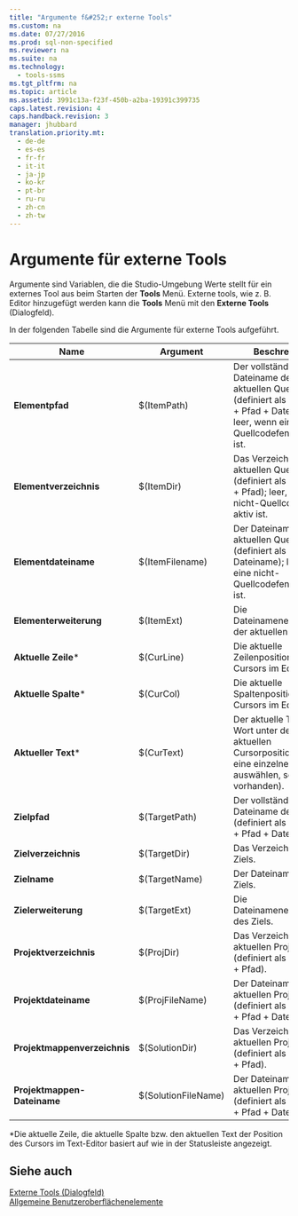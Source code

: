 ```yaml
---
title: "Argumente f&#252;r externe Tools"
ms.custom: na
ms.date: 07/27/2016
ms.prod: sql-non-specified
ms.reviewer: na
ms.suite: na
ms.technology: 
  - tools-ssms
ms.tgt_pltfrm: na
ms.topic: article
ms.assetid: 3991c13a-f23f-450b-a2ba-19391c399735
caps.latest.revision: 4
caps.handback.revision: 3
manager: jhubbard
translation.priority.mt: 
  - de-de
  - es-es
  - fr-fr
  - it-it
  - ja-jp
  - ko-kr
  - pt-br
  - ru-ru
  - zh-cn
  - zh-tw
---
```

# Argumente f&#252;r externe Tools
Argumente sind Variablen, die die Studio-Umgebung Werte stellt für ein externes Tool aus beim Starten der **Tools** Menü. Externe tools, wie z. B. Editor hinzugefügt werden kann die **Tools** Menü mit den **Externe Tools** (Dialogfeld).  
  
In der folgenden Tabelle sind die Argumente für externe Tools aufgeführt.  
  
|Name|Argument|Beschreibung|  
|--------|------------|---------------|  
|**Elementpfad**|$(ItemPath)|Der vollständige Dateiname der aktuellen Quelle (definiert als Laufwerk \+ Pfad \+ Dateiname); leer, wenn eine nicht\-Quellcodefenster aktiv ist.|  
|**Elementverzeichnis**|$(ItemDir)|Das Verzeichnis der aktuellen Quelle (definiert als Laufwerk \+ Pfad); leer, wenn eine nicht\-Quellcodefenster aktiv ist.|  
|**Elementdateiname**|$(ItemFilename)|Der Dateiname der aktuellen Quelle (definiert als Dateiname); leer, wenn eine nicht\-Quellcodefenster aktiv ist.|  
|**Elementerweiterung**|$(ItemExt)|Die Dateinamenerweiterung der aktuellen Quelle.|  
|**Aktuelle Zeile**\*|$(CurLine)|Die aktuelle Zeilenposition des Cursors im Editor.|  
|**Aktuelle Spalte**\*|$(CurCol)|Die aktuelle Spaltenposition des Cursors im Editor.|  
|**Aktueller Text**\*|$(CurText)|Der aktuelle Text (das Wort unter der aktuellen Cursorposition oder eine einzelne\-Zeile auswählen, sofern vorhanden).|  
|**Zielpfad**|$(TargetPath)|Der vollständige Dateiname des Ziels (definiert als Laufwerk \+ Pfad \+ Dateiname).|  
|**Zielverzeichnis**|$(TargetDir)|Das Verzeichnis des Ziels.|  
|**Zielname**|$(TargetName)|Der Dateiname des Ziels.|  
|**Zielerweiterung**|$(TargetExt)|Die Dateinamenerweiterung des Ziels.|  
|**Projektverzeichnis**|$(ProjDir)|Das Verzeichnis des aktuellen Projekts (definiert als Laufwerk \+ Pfad).|  
|**Projektdateiname**|$(ProjFileName)|Der Dateiname des aktuellen Projekts (definiert als Laufwerk \+ Pfad \+ Dateiname).|  
|**Projektmappenverzeichnis**|$(SolutionDir)|Das Verzeichnis der aktuellen Projektmappe (definiert als Laufwerk \+ Pfad).|  
|**Projektmappen-Dateiname**|$(SolutionFileName)|Der Dateiname der aktuellen Projektmappe (definiert als Laufwerk \+ Pfad \+ Dateiname).|  
  
\*Die aktuelle Zeile, die aktuelle Spalte bzw. den aktuellen Text der Position des Cursors im Text-Editor basiert auf wie in der Statusleiste angezeigt.  
  
## Siehe auch  
[Externe Tools (Dialogfeld)](../content/External-Tools-Dialog-Box.md)  
[Allgemeine Benutzeroberflächenelemente](../content/General-User-Interface-Elements.md)  
  
